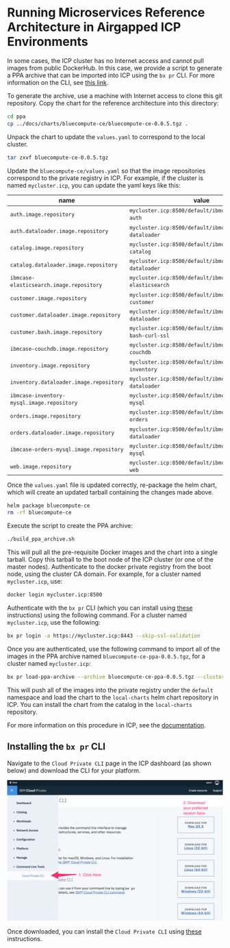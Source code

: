 # Running Microservices Reference Architecture in Airgapped ICP Environments

In some cases, the ICP cluster has no Internet access and cannot pull images from public DockerHub.  In this case, we provide a script to generate a PPA archive that can be imported into ICP using the `bx pr` CLI.  For more information on the CLI, see [this link](https://www.ibm.com/support/knowledgecenter/en/SSBS6K_2.1.0/manage_cluster/install_cli.html).

To generate the archive, use a machine with Internet access to clone this git repository. Copy the chart for the reference architecture into this directory:

```bash
cd ppa
cp ../docs/charts/bluecompute-ce/bluecompute-ce-0.0.5.tgz .
```

Unpack the chart to update the `values.yaml` to correspond to the local cluster.  

```bash
tar zxvf bluecompute-ce-0.0.5.tgz
```

Update the `bluecompute-ce/values.yaml` so that the image repositories correspond to the private registry in ICP.  For example, if the cluster is named `mycluster.icp`, you can update the yaml keys like this:

| name                  | value                                                    |
|-----------------------|-----------------------------------------------------|
| `auth.image.repository` | `mycluster.icp:8500/default/ibmcase/bluecompute-auth` |
| `auth.dataloader.image.repository` | `mycluster.icp:8500/default/ibmcase/bluecompute-dataloader` |
| `catalog.image.repository` | `mycluster.icp:8500/default/ibmcase/bluecompute-catalog` |
| `catalog.dataloader.image.repository` | `mycluster.icp:8500/default/ibmcase/bluecompute-dataloader` |
| `ibmcase-elasticsearch.image.repository` | `mycluster.icp:8500/default/ibmcase/bluecompute-elasticsearch` |
| `customer.image.repository` | `mycluster.icp:8500/default/ibmcase/bluecompute-customer` |
| `customer.dataloader.image.repository` | `mycluster.icp:8500/default/ibmcase/bluecompute-dataloader` |
| `customer.bash.image.repository` | `mycluster.icp:8500/default/ibmcase/bluecompute-bash-curl-ssl` |
| `ibmcase-couchdb.image.repository` | `mycluster.icp:8500/default/ibmcase/bluecompute-couchdb` |
| `inventory.image.repository` | `mycluster.icp:8500/default/ibmcase/bluecompute-inventory` |
| `inventory.dataloader.image.repository` | `mycluster.icp:8500/default/ibmcase/bluecompute-dataloader` |
| `ibmcase-inventory-mysql.image.repository` | `mycluster.icp:8500/default/ibmcase/bluecompute-mysql` |
| `orders.image.repository` | `mycluster.icp:8500/default/ibmcase/bluecompute-orders` |
| `orders.dataloader.image.repository` | `mycluster.icp:8500/default/ibmcase/bluecompute-dataloader` |
| `ibmcase-orders-mysql.image.repository` | `mycluster.icp:8500/default/ibmcase/bluecompute-mysql` |
| `web.image.repository` | `mycluster.icp:8500/default/ibmcase/bluecompute-web` |

Once the `values.yaml` file is updated correctly, re-package the helm chart, which will create an updated tarball containing the changes made above.

```bash
helm package bluecompute-ce
rm -rf bluecompute-ce
```

Execute the script to create the PPA archive:

```bash
./build_ppa_archive.sh
```

This will pull all the pre-requisite Docker images and the chart into a single tarball.  Copy this tarball to the boot node of the ICP cluster (or one of the master nodes).  Authenticate to the docker private registry from the boot node, using the cluster CA domain.  For example, for a cluster named `mycluster.icp`, use:

```bash
docker login mycluster.icp:8500
```

Authenticate with the `bx pr` CLI (which you can install using [these](#installing-the-bx-pr-cli) instructions) using the following command.  For a cluster named `mycluster.icp`, use the following:

```bash
bx pr login -a https://mycluster.icp:8443 --skip-ssl-validation
```

Once you are authenticated, use the following command to import all of the images in the PPA archive named `bluecompute-ce-ppa-0.0.5.tgz`, for a cluster named `mycluster.icp`:

```bash
bx pr load-ppa-archive --archive bluecompute-ce-ppa-0.0.5.tgz --clustername mycluster.icp
```

This will push all of the images into the private registry under the `default` namespace and load the chart to the `local-charts` helm chart repository in ICP.  You can install the chart from the catalog in the `local-charts` repository.

For more information on this procedure in ICP, see the [documentation](https://www.ibm.com/support/knowledgecenter/en/SSBS6K_2.1.0/app_center/add_package_offline.html).

## Installing the `bx pr` CLI
Navigate to the `Cloud Private CLI` page in the ICP dashboard (as shown below) and download the CLI for your platform.

![bx pr cli install instructions](imgs/bx_pr_cli.png?raw=true)

Once downloaded, you can install the `Cloud Private CLI` using [these](https://www.ibm.com/support/knowledgecenter/SSBS6K_2.1.0/manage_cluster/install_cli.html) instructions.
